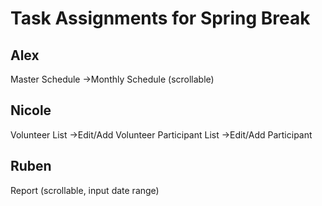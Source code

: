 # Task Assignments for Spring Break #
## Alex ##
Master Schedule ->Monthly Schedule (scrollable)

## Nicole ##
Volunteer List ->Edit/Add Volunteer
Participant List ->Edit/Add Participant

## Ruben ##
Report (scrollable, input date range)